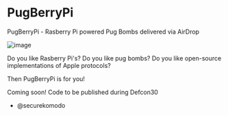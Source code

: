 # PugBerryPi
PugBerryPi - Rasberry Pi powered Pug Bombs delivered via AirDrop

![image](https://user-images.githubusercontent.com/4809643/183774281-7dea5f72-88fd-4de6-983b-c850e5ede2c1.png)

Do you like Rasberry Pi's?
Do you like pug bombs?
Do you like open-source implementations of Apple protocols?

Then PugBerryPi is for you!

Coming soon!
Code to be published during Defcon30

- @securekomodo
